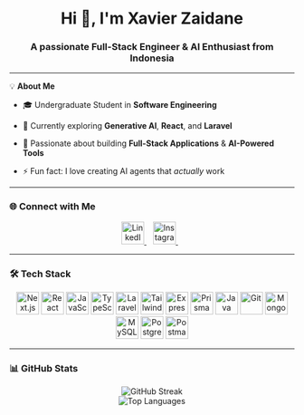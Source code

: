 <h1 align="center">Hi 👋, I'm Xavier Zaidane</h1>
<h3 align="center">A passionate Full-Stack Engineer & AI Enthusiast from Indonesia</h3>

---

💡 **About Me**
- 🎓 Undergraduate Student in **Software Engineering**
  
- 🌱 Currently exploring **Generative AI**, **React**, and **Laravel**
  
- 🚀 Passionate about building **Full-Stack Applications** & **AI-Powered Tools**
  
- ⚡ Fun fact: I love creating AI agents that *actually* work

---

### 🌐 Connect with Me
<p align="center">
  <a href="https://www.linkedin.com/in/xavier-zaidane-a-5748b128a/" target="_blank">
    <img src="https://cdn.jsdelivr.net/gh/devicons/devicon/icons/linkedin/linkedin-original.svg" height="40" alt="LinkedIn" />
  </a>
  &nbsp;&nbsp;
  <a href="https://www.instagram.com/xavierzdn/" target="_blank">
  <img src="https://cdn-icons-png.flaticon.com/512/174/174855.png" height="40" alt="Instagram" />
</a>
  &nbsp;&nbsp;
</p>

---

### 🛠 Tech Stack
<p align="center">
  <img src="https://cdn.jsdelivr.net/gh/devicons/devicon/icons/nextjs/nextjs-original.svg" height="40" alt="Next.js" />
  <img src="https://cdn.jsdelivr.net/gh/devicons/devicon/icons/react/react-original.svg" height="40" alt="React" />
  <img src="https://cdn.jsdelivr.net/gh/devicons/devicon/icons/javascript/javascript-original.svg" height="40" alt="JavaScript" />
  <img src="https://cdn.jsdelivr.net/gh/devicons/devicon/icons/typescript/typescript-original.svg" height="40" alt="TypeScript" />
  <img src="https://cdn.jsdelivr.net/gh/devicons/devicon/icons/laravel/laravel-original.svg" height="40" alt="Laravel" />
  <img src="https://cdn.jsdelivr.net/gh/devicons/devicon/icons/tailwindcss/tailwindcss-original.svg" height="40" alt="TailwindCSS" />
  <img src="https://cdn.jsdelivr.net/gh/devicons/devicon/icons/express/express-original.svg" height="40" alt="Express.js" />
  <img src="https://cdn.jsdelivr.net/gh/devicons/devicon/icons/prisma/prisma-original.svg" height="40" alt="Prisma" />
  <img src="https://cdn.jsdelivr.net/gh/devicons/devicon/icons/java/java-original.svg" height="40" alt="Java" />
  <img src="https://cdn.jsdelivr.net/gh/devicons/devicon/icons/git/git-original.svg" height="40" alt="Git" />
  <img src="https://cdn.jsdelivr.net/gh/devicons/devicon/icons/mongodb/mongodb-original.svg" height="40" alt="MongoDB" />
  <img src="https://cdn.jsdelivr.net/gh/devicons/devicon/icons/mysql/mysql-original.svg" height="40" alt="MySQL" />
  <img src="https://cdn.jsdelivr.net/gh/devicons/devicon/icons/postgresql/postgresql-original.svg" height="40" alt="PostgreSQL" />
  <img src="https://cdn.jsdelivr.net/gh/devicons/devicon/icons/postman/postman-original.svg" height="40" alt="Postman" />
</p>

---

### 📊 GitHub Stats
<p align="center">
  <img src="https://streak-stats.demolab.com?user=xavierzaidane&hide_border=true" alt="GitHub Streak" />
  <br/>
  <img src="https://github-readme-stats.vercel.app/api/top-langs/?username=xavierzaidane&layout=compact&hide_border=true" alt="Top Languages" />
</p>

